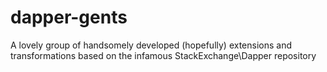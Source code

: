 # dapper-gents
A lovely group of handsomely developed (hopefully) extensions and transformations based on the infamous StackExchange\Dapper repository
